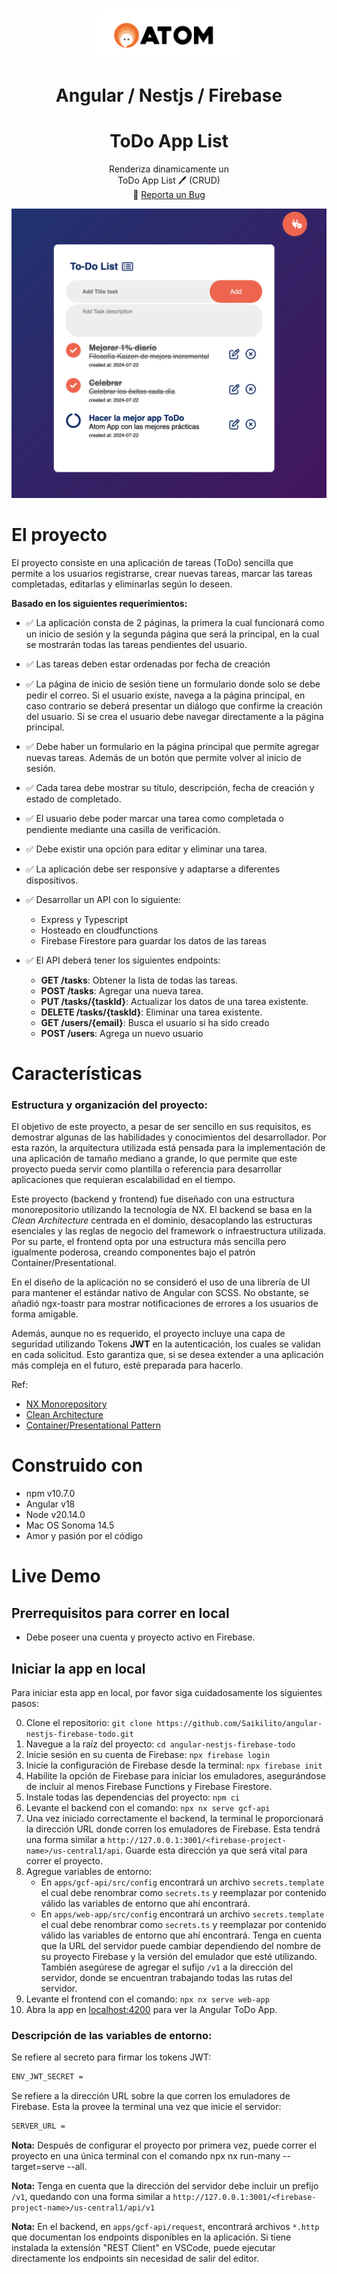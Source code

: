 <!-- PROJECT LOGO -->
<br />
<p align="center">
  <a href="#">
    <img src="./docs/atom.png" alt="logo"  height="80">    
  </a>

  <h1 align="center">
	Angular / Nestjs / Firebase 
  </h1>
  <h1 align="center">ToDo App List</h1>

  <p align="center">
    Renderiza dinamicamente un 
    <br /> ToDo App List 🖊️ (CRUD) 
    <br />
    🐞
    <a href="https://github.com/Saikilito/angular-nestjs-firebase-todo/issues">Reporta un Bug</a>
    
  </p>
</p>
    <p align="center">
    <img src="./docs/todo-app.png"/>
    </p>

# El proyecto

El proyecto consiste en una aplicación de tareas (ToDo) sencilla que permite a los usuarios registrarse, crear nuevas tareas, marcar las tareas completadas, editarlas y eliminarlas según lo deseen.

**Basado en los siguientes requerimientos:**

- ✅ La aplicación consta de 2 páginas, la primera la cual funcionará
  como un inicio de sesión y la segunda página que será la principal, en
  la cual se mostrarán todas las tareas pendientes del usuario.

- ✅ Las tareas deben estar ordenadas por fecha de creación

- ✅ La página de inicio de sesión tiene un formulario donde solo se debe
  pedir el correo. Si el usuario existe, navega a la página principal, en
  caso contrario se deberá presentar un diálogo que confirme la
  creación del usuario. Si se crea el usuario debe navegar directamente
  a la página principal.

- ✅ Debe haber un formulario en la página principal que permite agregar
  nuevas tareas. Además de un botón que permite volver al inicio de
  sesión.

- ✅ Cada tarea debe mostrar su título, descripción, fecha de creación y
  estado de completado.

- ✅ El usuario debe poder marcar una tarea como completada o
  pendiente mediante una casilla de verificación.

- ✅ Debe existir una opción para editar y eliminar una tarea.

- ✅ La aplicación debe ser responsive y adaptarse a diferentes
  dispositivos.

- ✅ Desarrollar un API con lo siguiente:

  - Express y Typescript
  - Hosteado en cloudfunctions
  - Firebase Firestore para guardar los datos de las
    tareas

- ✅ El API deberá tener los siguientes endpoints:
  - **GET /tasks**: Obtener la lista de todas las tareas.
  - **POST /tasks**: Agregar una nueva tarea.
  - **PUT /tasks/{taskId}**: Actualizar los datos de una tarea existente.
  - **DELETE /tasks/{taskId}**: Eliminar una tarea existente.
  - **GET /users/{email}**: Busca el usuario si ha sido creado
  - **POST /users**: Agrega un nuevo usuario

# Características

### Estructura y organización del proyecto:

El objetivo de este proyecto, a pesar de ser sencillo en sus requisitos, es demostrar algunas de las habilidades y conocimientos del desarrollador. Por esta razón, la arquitectura utilizada está pensada para la implementación de una aplicación de tamaño mediano a grande, lo que permite que este proyecto pueda servir como plantilla o referencia para desarrollar aplicaciones que requieran escalabilidad en el tiempo.

Este proyecto (backend y frontend) fue diseñado con una estructura monorepositorio utilizando la tecnología de NX. El backend se basa en la _Clean Architecture_ centrada en el dominio, desacoplando las estructuras esenciales y las reglas de negocio del framework o infraestructura utilizada. Por su parte, el frontend opta por una estructura más sencilla pero igualmente poderosa, creando componentes bajo el patrón Container/Presentational.

En el diseño de la aplicación no se consideró el uso de una librería de UI para mantener el estándar nativo de Angular con SCSS. No obstante, se añadió ngx-toastr para mostrar notificaciones de errores a los usuarios de forma amigable.

Además, aunque no es requerido, el proyecto incluye una capa de seguridad utilizando Tokens **JWT** en la autenticación, los cuales se validan en cada solicitud. Esto garantiza que, si se desea extender a una aplicación más compleja en el futuro, esté preparada para hacerlo.

Ref:

- [NX Monorepository](https://nx.dev/)
- [Clean Architecture](https://blog.cleancoder.com/uncle-bob/2012/08/13/the-clean-architecture.html)
- [Container/Presentational Pattern](https://www.patterns.dev/react/presentational-container-pattern/)

# Construido con

- npm v10.7.0
- Angular v18
- Node v20.14.0
- Mac OS Sonoma 14.5
- Amor y pasión por el código

# Live Demo

## Prerrequisitos para correr en local

- Debe poseer una cuenta y proyecto activo en Firebase.

## Iniciar la app en local

Para iniciar esta app en local, por favor siga cuidadosamente los siguientes pasos:

0. Clone el repositorio: `git clone https://github.com/Saikilito/angular-nestjs-firebase-todo.git`
1. Navegue a la raíz del proyecto: `cd angular-nestjs-firebase-todo`
2. Inicie sesión en su cuenta de Firebase: `npx firebase login`
3. Inicie la configuración de Firebase desde la terminal: `npx firebase init`
4. Habilite la opción de Firebase para iniciar los emuladores, asegurándose de incluir al menos Firebase Functions y Firebase Firestore.
5. Instale todas las dependencias del proyecto: `npm ci`
6. Levante el backend con el comando: `npx nx serve gcf-api`
7. Una vez iniciado correctamente el backend, la terminal le proporcionará la dirección URL donde corren los emuladores de Firebase. Esta tendrá una forma similar a `http://127.0.0.1:3001/<firebase-project-name>/us-central1/api`. Guarde esta dirección ya que será vital para correr el proyecto.
8. Agregue variables de entorno:
   - En `apps/gcf-api/src/config` encontrará un archivo `secrets.template` el cual debe renombrar como `secrets.ts` y reemplazar por contenido válido las variables de entorno que ahí encontrará.
   - En `apps/web-app/src/config` encontrará un archivo `secrets.template` el cual debe renombrar como `secrets.ts` y reemplazar por contenido válido las variables de entorno que ahí encontrará. Tenga en cuenta que la URL del servidor puede cambiar dependiendo del nombre de su proyecto Firebase y la versión del emulador que esté utilizando. También asegúrese de agregar el sufijo `/v1` a la dirección del servidor, donde se encuentran trabajando todas las rutas del servidor.
9. Levante el frontend con el comando: `npx nx serve web-app`
10. Abra la app en [localhost:4200](http://localhost:4200) para ver la Angular ToDo App.

### Descripción de las variables de entorno:

Se refiere al secreto para firmar los tokens JWT:

```bash
ENV_JWT_SECRET =
```

Se refiere a la dirección URL sobre la que corren los emuladores de Firebase. Esta la provee la terminal una vez que inicie el servidor:

```bash
SERVER_URL =
```

**Nota:** Después de configurar el proyecto por primera vez, puede correr el proyecto en una única terminal con el comando npx nx run-many --target=serve --all.

**Nota:** Tenga en cuenta que la dirección del servidor debe incluir un prefijo `/v1`, quedando con una forma similar a `http://127.0.0.1:3001/<firebase-project-name>/us-central1/api/v1`

**Nota:** En el backend, en `apps/gcf-api/request`, encontrará archivos `*.http` que documentan los endpoints disponibles en la aplicación. Si tiene instalada la extensión "REST Client" en VSCode, puede ejecutar directamente los endpoints sin necesidad de salir del editor.
